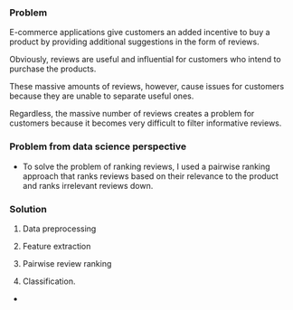 ### Problem 

E-commerce applications give customers an added incentive to buy a product by providing additional suggestions in the form of reviews.

Obviously, reviews are useful and influential for customers who intend to purchase the products.


These massive amounts of reviews, however, cause issues for customers because they are unable to separate useful ones.

Regardless, the massive number of reviews creates a problem for customers because it becomes very difficult to filter informative reviews.

### Problem  from data science perspective

- To solve the problem of ranking reviews, I used a pairwise ranking approach that ranks reviews based on their relevance to the product and ranks irrelevant reviews down.

### Solution 


  1. Data preprocessing 

  2. Feature extraction

  3. Pairwise review ranking

  4. Classification.

-